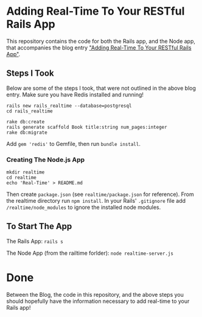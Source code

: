 # Adding Real-Time To Your RESTful Rails App

This repository contains the code for both the Rails app, and the Node app, that accompanies the blog entry ["Adding Real-Time To Your RESTful Rails App"](http://liamkaufman.com/blog/2013/02/27/adding-real-time-to-a-restful-rails-app/).

## Steps I Took

Below are some of the steps I took, that were not outlined in the above blog entry. Make sure you have Redis installed and running!

```
rails new rails_realtime --database=postgresql
cd rails_realtime

rake db:create
rails generate scaffold Book title:string num_pages:integer
rake db:migrate
```

Add ```gem 'redis'``` to Gemfile, then run ```bundle install```.

### Creating The Node.js App

```
mkdir realtime
cd realtime
echo 'Real-Time' > README.md
```

Then create ```package.json``` (see ```realtime/package.json``` for reference). From the realtime directory run ```npm install```. In your Rails' ```.gitignore``` file add ```/realtime/node_modules``` to ignore the installed node modules.

## To Start The App

The Rails App: ```rails s```

The Node App (from the railtime forlder): ```node realtime-server.js```


# Done

Between the Blog, the code in this repository, and the above steps you should hopefully have the information necessary to add real-time to your Rails app!